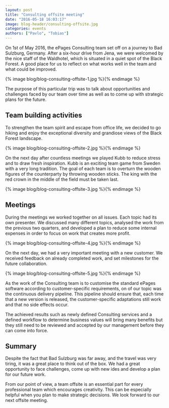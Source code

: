 ```yaml
---
layout: post
title: "Consulting offsite meeting"
date: "2016-05-18 16:03:17"
image: blog-header/consulting-offsite.jpg
categories: events
authors: ["Pavlo", "Tobias"]
---
```


On 1st of May 2016, the ePages Consulting team set off on a journey to Bad Sulzburg, Germany. After a six-hour drive from Jena, we were welcomed by the nice staff of the Waldhotel, which is situated in a quiet spot of the Black Forest. A good place for us to reflect on what works well in the team and what could be improved.

{% image blog/blog-consulting-offsite-1.jpg %}{% endimage %}

The purpose of this particular trip was to talk about opportunities and challenges faced by our team over time as well as to come up with strategic plans for the future.

## Team building activities

To strengthen the team spirit and escape from office life, we decided to go hiking and enjoy the exceptional diversity and grandiose views of the Black Forest landscape.

{% image blog/blog-consulting-offsite-2.jpg %}{% endimage %}

On the next day after countless meetings we played Kubb to reduce stress and to draw fresh inspiration. Kubb is an exciting team game from Sweden with a very long tradition. The goal of each team is to overturn the wooden figures of the counterparty by throwing wooden sticks. The king with the red crown in the middle of the field must be taken last.

{% image blog/blog-consulting-offsite-3.jpg %}{% endimage %}

## Meetings

During the meetings we worked together on all issues. Each topic had its own presenter. We discussed many different topics, analysed the work from the previous two quarters, and developed a plan to reduce some internal expenses in order to focus on work that creates more profit.

{% image blog/blog-consulting-offsite-4.jpg %}{% endimage %}

On the next day, we had a very important meeting with a new customer. We received feedback on already completed work, and set milestones for the future collaboration. 

{% image blog/blog-consulting-offsite-5.jpg %}{% endimage %}

As the work of the Consulting team is to customise the standard ePages software according to customer-specific requirements, on of our topic was the continuous delivery pipeline. This pipeline should ensure that, each time that a new version is released, the customer-specific adaptations still work and that no side effects occur.

The achieved results such as newly defined Consulting services and a defined workflow to determine business values will bring many benefits but they still need to be reviewed and accepted by our management before they can come into force.

## Summary

Despite the fact that Bad Sulzburg was far away, and the travel was very tiring, it was a great place to think out of the box. We had a great opportunity to face challenges, come up with new ides and develop a plan for our future work.

From our point of view, a team offsite is an essential part for every professional team which encourages creativity. This can be especially helpful when you plan to make strategic decisions. We look forward to our next offsite meeting.


